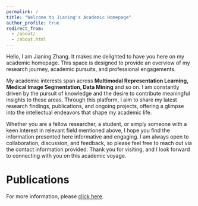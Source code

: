 ```yaml
---
permalink: /
title: "Welcome to Jianing's Academic Homepage"
author_profile: true
redirect_from: 
  - /about/
  - /about.html
---
```


Hello, I am Jianing Zhang. It makes me delighted to have you here on my academic homepage. This space is designed to provide an overview of my research journey, academic pursuits, and professional engagements.

My academic interests span across **Multimodal Representation Learning, Medical Image Segmentation, Data Mining** and so on.  I am constantly driven by the pursuit of knowledge and the desire to contribute meaningful insights to these areas. Through this platform, I aim to share my latest research findings, publications, and ongoing projects, offering a glimpse into the intellectual endeavors that shape my academic life.

Whether you are a fellow researcher, a student, or simply someone with a keen interest in relevant field mentioned above, I hope you find the information presented here informative and engaging. I am always open to collaboration, discussion, and feedback, so please feel free to reach out via the contact information provided.
Thank you for visiting, and I look forward to connecting with you on this academic voyage.

Publications
======

For more information, please [click here](https://j-zhang-dlut.github.io/publications).
